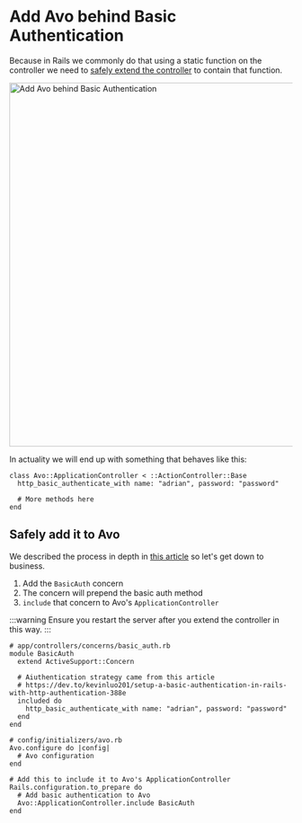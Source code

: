 # Add Avo behind Basic Authentication

Because in Rails we commonly do that using a static function on the controller we need to [safely extend the controller](https://avohq.io/blog/safely-extend-a-ruby-on-rails-controller) to contain that function.

<img src="/assets/img/guides/basic-auth/basic-auth.gif" alt="Add Avo behind Basic Authentication" height="648" />

In actuality we will end up with something that behaves like this:

```ruby{2}
class Avo::ApplicationController < ::ActionController::Base
  http_basic_authenticate_with name: "adrian", password: "password"

  # More methods here
end
```

## Safely add it to Avo

We described the process in depth in [this article](https://avohq.io/blog/safely-extend-a-ruby-on-rails-controller) so let's get down to business.

1. Add the `BasicAuth` concern
1. The concern will prepend the basic auth method
1. `include` that concern to Avo's `ApplicationController`

:::warning
Ensure you restart the server after you extend the controller in this way.
:::

```ruby{8,20}
# app/controllers/concerns/basic_auth.rb
module BasicAuth
  extend ActiveSupport::Concern

  # Aiuthentication strategy came from this article
  # https://dev.to/kevinluo201/setup-a-basic-authentication-in-rails-with-http-authentication-388e
  included do
    http_basic_authenticate_with name: "adrian", password: "password"
  end
end

# config/initializers/avo.rb
Avo.configure do |config|
  # Avo configuration
end

# Add this to include it to Avo's ApplicationController
Rails.configuration.to_prepare do
  # Add basic authentication to Avo
  Avo::ApplicationController.include BasicAuth
end
```
